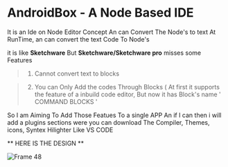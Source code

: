 # AndroidBox - A Node Based IDE
It is an Ide on Node Editor Concept An can Convert The Node's to text At RunTime, an can convert the text Code To Node's

it is like **Sketchware** But **Sketchware/Sketchware pro** misses some Features 

>1. Cannot convert text to blocks 

>2. You can Only Add the codes Through Blocks ( At first it supports the feature of a inbuild code editor, But now it has Block's name ' COMMAND BLOCKS '


So I am Aiming To Add Those Featues To a single APP
An if I can then i will add a plugins sections were you can download The Compiler, Themes, icons, Syntex Hilighter Like VS CODE

** HERE IS THE DESIGN **

![Frame 48](https://user-images.githubusercontent.com/67579112/228865415-c6c67ebc-e862-4c76-9454-ffa3f5f23c05.svg)

